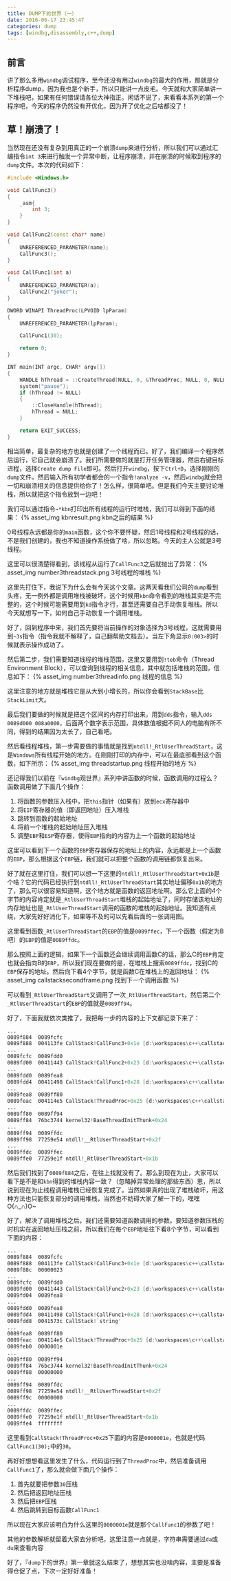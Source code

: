 ```yaml
---
title: DUMP下的世界（一）
date: 2016-06-17 23:45:47
categories: dump
tags: [windbg,disassembly,c++,dump]
---
```


## 前言
讲了那么多用`windbg`调试程序，至今还没有用过`windbg`的最大的作用，那就是分析程序dump，因为我也是个新手，所以只能讲一点皮毛。今天就和大家简单讲一下堆栈吧，如果有任何错误请各位大神指正。闲话不说了，来看看本系列的第一个程序吧，今天的程序仍然没有开优化，因为开了优化之后啥都没了！
<!--more-->
## 草！崩溃了！
当然现在还没有复杂到用真正的一个崩溃`dump`来进行分析，所以我们可以通过汇编指令`int 3`来进行触发一个异常中断，让程序崩溃，并在崩溃的时候取到程序的`dump`文件。本次的代码如下：
```cpp
#include <Windows.h>

void CallFunc3()
{
    _asm{
        int 3;
    }
}

void CallFunc2(const char* name)
{
    UNREFERENCED_PARAMETER(name);
    CallFunc3();
}

void CallFunc1(int a)
{
    UNREFERENCED_PARAMETER(a);
    CallFunc2("joker");
}

DWORD WINAPI ThreadProc(LPVOID lpParam)
{
    UNREFERENCED_PARAMETER(lpParam);

    CallFunc1(30);

    return 0;
}

INT main(INT argc, CHAR* argv[])
{
    HANDLE hThread = ::CreateThread(NULL, 0, &ThreadProc, NULL, 0, NULL);
    system("pause");
    if (hThread != NULL)
    {
        ::CloseHandle(hThread);
        hThread = NULL;
    }

    return EXIT_SUCCESS;
}
```

相当简单，最复杂的地方也就是创建了一个线程而已。好了，我们编译一个程序然后运行，它自己就会崩溃了。我们所需要做的就是打开任务管理器，然后右键目标进程，选择`Create dump File`即可。然后打开`windbg`，按下`Ctrl+D`，选择刚刚的`dump`文件。然后输入所有初学者都会的一个指令`!analyze -v`，然后`windbg`就会把一切和崩溃相关的信息提供给你了！怎么样，很简单吧。但是我们今天主要讨论堆栈，所以就把这个指令放到一边吧！

我们可以通过指令`~*kbn`打印出所有线程的运行时堆栈，我们可以得到下面的结果：
{% asset_img kbnresult.png kbn之后的结果 %}

0号线程永远都是你的`main`函数，这个你不要怀疑，然后1号线程和2号线程的话，不是我们创建的，我也不知道操作系统做了啥，所以忽略。今天的主人公就是3号线程。

这里可以很清楚得看到，该线程从运行了`CallFunc3`之后就抛出了异常：
{% asset_img number3threadstack.png 3号线程的堆栈 %}

这里先打住下，我说下为什么会有今天这个文章。这两天看我们公司的`dump`看到头疼，无一例外都是调用堆栈被破坏，这个时候用`kbn`命令看到的堆栈其实是不完整的，这个时候可能需要用到`kd`指令才行，甚至还需要自己手动恢复堆栈。所以今天就想写一下，如何自己手动恢复一个调用堆栈。

好了，回到程序中来，我们首先要将当前操作的对象选择为3号线程，这就需要用到`~3s`指令（指令我就不解释了，自己翻帮助文档去）。当左下角显示`0:003>`的时候就表示操作成功了。

然后第二步，我们需要知道线程的堆栈范围，这里又要用到`!teb`命令（Thread Environment Block），可以查询到线程的相关信息，其中就包括堆栈的范围，信息如下：
{% asset_img number3threadinfo.png 线程的信息 %}

这里注意的地方就是堆栈它是从大到小增长的，所以你会看到`StackBase`比`StackLimit`大。

最后我们要做的时候就是把这个区间的内存打印出来，用到`dds`指令，输入`dds 0089d000 008a0000`，后面两个数字表示范围，具体数值根据不同人的电脑有所不同，得到的结果因为太长了，自己看吧。

然后看线程堆栈，第一步需要做的事情就是找到`ntdll!_RtlUserThreadStart`，这是`Windows`所有线程开始的地方。在刚刚打印的内存中，可以在最底部看到这个函数，如下所示：
{% asset_img threadstartup.png 线程开始的地方 %}

还记得我们以前在『`windbg`观世界』系列中讲函数的时候，函数调用的过程么？函数调用做了下面几个操作：
1. 将函数的参数压入栈中，把`this`指针（如果有）放到`ecx`寄存器中
2. 将`EIP`寄存器的值（即返回地址）压入堆栈
3. 跳转到函数的起始地址
4. 将前一个堆栈的起始地址压入堆栈
5. 调整`EBP`和`ESP`寄存器，使得`EBP`指向的内容为上一个函数的起始地址

这里可以看到下一个函数的`EBP`寄存器保存的地址上的内容，永远都是上一个函数的`EBP`，那么根据这个`EBP`链，我们就可以把整个函数的调用链都恢复出来。

好了就在这里打住，我们可以想一下这里的`ntdll!_RtlUserThreadStart+0x1b`是个啥？它的代码已经执行到`ntdll!_RtlUserThreadStart`其实地址偏移`0x1b`的地方了，那么可以很容易知道啊，这个地方就是函数的返回地址啊。那么它上面的4个字节的内容肯定就是`_RtlUserThreadStart`堆栈的起始地址了，同时存储该地址的内存地址也是`_RtlUserThreadStart`调用的函数的堆栈的起始地址。我知道有点绕，大家先好好消化下，如果等不及的可以先看后面的一张调用图。

这里看到函数`_RtlUserThreadStart`的`EBP`的值是`0089ffec`，下一个函数（假定为B吧）的`EBP`的值是`0089ffdc`。

那么按照上面的逻辑，如果下一个函数还会继续调用函数C的话，那么C的`EBP`肯定也就会指向B的`EBP`，所以我们现在要做的是，在堆栈上搜索`0089ffdc`，找到C的`EBP`保存的地址。然后向下看4个字节，就是函数C在堆栈上的返回地址：
{% asset_img callstacksecondframe.png 找到下一个调用函数 %}

可以看到`_RtlUserThreadStart`又调用了一次`_RtlUserThreadStart`，然后第二个`_RtlUserThreadStart`的`EBP`的值就是`0089ff94`。

好了，下面我就依次类推了，我把每一步的内容的上下文都记录下来了：
```asm
...
0089f884  0089fcfc
0089f888  004113fe CallStack!CallFunc3+0x1e [d:\workspaces\c++\callstack\callstack\main.cpp @ 6]
...
0089fcfc  0089fdd0
0089fd00  00411443 CallStack!CallFunc2+0x23 [d:\workspaces\c++\callstack\callstack\main.cpp @ 13]
...
0089fdd0  0089fea8
0089fdd4  00411498 CallStack!CallFunc1+0x28 [d:\workspaces\c++\callstack\callstack\main.cpp @ 17]
...
0089fea8  0089ff80
0089feac  004114e5 CallStack!ThreadProc+0x25 [d:\workspaces\c++\callstack\callstack\main.cpp @ 24]
...
0089ff80  0089ff94
0089ff84  76bc3744 kernel32!BaseThreadInitThunk+0x24
...
0089ff94  0089ffdc
0089ff98  77259e54 ntdll!__RtlUserThreadStart+0x2f
...
0089ffdc  0089ffec
0089ffe0  77259e1f ntdll!_RtlUserThreadStart+0x1b
```

然后我们找到了`0089f884`之后，在往上找就没有了。那么到现在为止，大家可以看下是不是和`kbn`得到的堆栈内容一致？（忽略掉异常处理的那些东西）恩，所以说到现在为止线程调用堆栈已经恢复完成了。当然如果真的出现了堆栈破坏，用这种方法也只能恢复部分的调用堆栈，当然也不妨碍大家了解一下的，嘿嘿O(∩_∩)O~

好了，解决了调用堆栈之后，我们还需要知道函数调用的参数。要知道参数压栈的时机实在返回地址压栈之前，所以我们在每个`EBP`地址往下看8个字节，可以看到下面的内容：
```asm
...
0089f884  0089fcfc
0089f888  004113fe CallStack!CallFunc3+0x1e [d:\workspaces\c++\callstack\callstack\main.cpp @ 6]
0089f88c  00000023
...
0089fcfc  0089fdd0
0089fd00  00411443 CallStack!CallFunc2+0x23 [d:\workspaces\c++\callstack\callstack\main.cpp @ 13]
0089fd04  0089fea8
...
0089fdd0  0089fea8
0089fdd4  00411498 CallStack!CallFunc1+0x28 [d:\workspaces\c++\callstack\callstack\main.cpp @ 17]
0089fdd8  0041573c CallStack!`string'
...
0089fea8  0089ff80
0089feac  004114e5 CallStack!ThreadProc+0x25 [d:\workspaces\c++\callstack\callstack\main.cpp @ 24]
0089feb0  0000001e
...
0089ff80  0089ff94
0089ff84  76bc3744 kernel32!BaseThreadInitThunk+0x24
0089ff88  00000000
...
0089ff94  0089ffdc
0089ff98  77259e54 ntdll!__RtlUserThreadStart+0x2f
0089ff9c  00000000
...
0089ffdc  0089ffec
0089ffe0  77259e1f ntdll!_RtlUserThreadStart+0x1b
0089ffe4  ffffffff
```

这里看到`CallStack!ThreadProc+0x25`下面的内容是`0000001e`，也就是代码`CallFunc1(30);`中的`30`。

再好好想想看这里发生了什么，代码运行到了`ThreadProc`中，然后准备调用`CallFunc1`了，那么就会做下面几个操作：
1. 首先就要把参数`30`压栈
2. 然后把返回地址压栈
3. 然后把`EBP`压栈
4. 然后跳转到目标函数`CallFunc1`

所以现在大家应该明白为什么这里的`0000001e`就是那个`CallFunc1`的参数了吧！

其他的参数解析就留着大家去分析吧，这里注意一点就是，字符串需要通过`da`或`du`来查看内容

好了，『`dump`下的世界』第一章就这么结束了，想想其实也没啥内容，主要是准备得仓促了点，下次一定好好准备！
